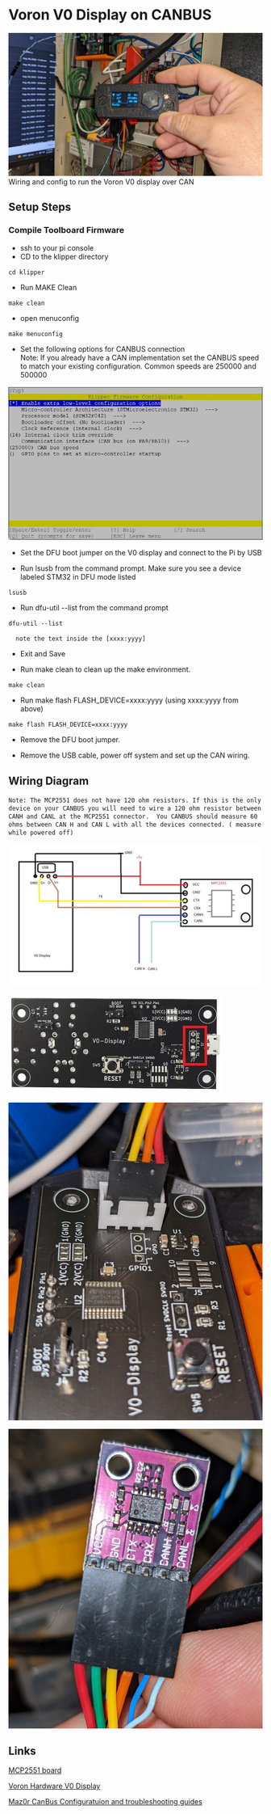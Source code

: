 # Voron V0 Display on CANBUS

![Working](/Images/V0_Disply_on_CAN.jpg)
Wiring and config to run the Voron V0 display over CAN

## Setup Steps

### Compile Toolboard Firmware
- ssh to your pi console
- CD to the klipper directory
```
cd klipper
```
- Run MAKE Clean
```
make clean
```
- open menuconfig
```
make menuconfig
```
- Set the following options for CANBUS connection  
    Note: If you already have a CAN implementation set the CANBUS speed to match your existing configuration. Common speeds are 250000 and 500000

![Config](/Images/V0Display_CAN_Config.jpg)

- Set the DFU boot jumper on the V0 display and connect to the Pi by USB

- Run lsusb from the command prompt. Make sure you see a device labeled STM32 in DFU mode listed
```
lsusb
```

  

- Run dfu-util --list from the command prompt
``` 
dfu-util --list
``` 
      
      note the text inside the [xxxx:yyyy]

- Exit and Save      

- Run make clean to clean up the make environment.
```
make clean
```

- Run make flash FLASH_DEVICE=xxxx:yyyy (using xxxx:yyyy from above)
```
make flash FLASH_DEVICE=xxxx:yyyy
```
- Remove the DFU boot jumper.

- Remove the USB cable, power off system and set up the CAN wiring. 

## Wiring Diagram

    Note: The MCP2551 does not have 120 ohm resistors. If this is the only device on your CANBUS you will need to wire a 120 ohm resistor between CANH and CANL at the MCP2551 connector.  You CANBUS should measure 60 ohms between CAN H and CAN L with all the devices connected. ( measure while powered off) 

![Wiring](Images/V0Display_CAN_Wiring.jpg)      

![V0 Display Com pins](/Images/V0_Display_com_pins.jpg)

![Display Wiring IMage](/Images/V0_Display_Wiring.jpg)

![MPC2551 Wiring](/Images/MCP2551_CAN_Tran_wiring.jpg)


## Links  

  [MCP2551 board](https://www.aliexpress.com/item/2255800362518857.html?spm=a2g0o.order_list.0.0.21ef1802WJAiGd)
  
  [Voron Hardware V0 Display](https://github.com/VoronDesign/Voron-Hardware/tree/master/V0_Display)
  
  [Maz0r CanBus Configuratuion and troubleshooting guides](https://maz0r.github.io/klipper_canbus/)
  
 



